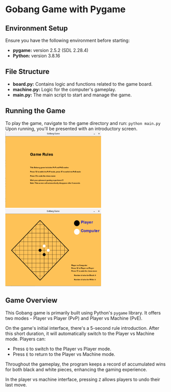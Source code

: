 # Gobang Game with Pygame

## Environment Setup
Ensure you have the following environment before starting:
- **pygame:** version 2.5.2 (SDL 2.28.4)
- **Python:** version 3.8.16

## File Structure
- **board.py:** Contains logic and functions related to the game board.
- **machine.py:** Logic for the computer's gameplay.
- **main.py:** The main script to start and manage the game.

## Running the Game
To play the game, navigate to the game directory and run:
`python main.py`
Upon running, you'll be presented with an introductory screen.
<img src="game_screenshot.png" alt="Game Screenshot" width="300"/>
<img src="game_screenshot2.png" alt="Game Screenshot2" width="300"/>


## Game Overview
This Gobang game is primarily built using Python's `pygame` library. It offers two modes - Player vs Player (PvP) and Player vs Machine (PvE).

On the game's initial interface, there's a 5-second rule introduction. After this short duration, it will automatically switch to the Player vs Machine mode. Players can:
- Press `Q` to switch to the Player vs Player mode.
- Press `E` to return to the Player vs Machine mode.

Throughout the gameplay, the program keeps a record of accumulated wins for both black and white pieces, enhancing the gaming experience. 

In the player vs machine interface, pressing `Z` allows players to undo their last move.

